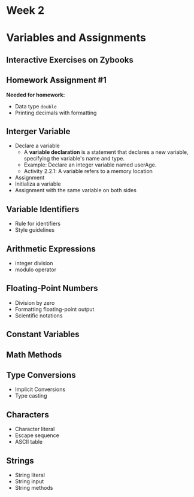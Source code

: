 # Week 2
# Variables and Assignments

## Interactive Exercises on Zybooks

## Homework Assignment #1
**Needed for homework:**
- Data type `double`
- Printing decimals with formatting

## Interger Variable
- Declare a variable
  - A **variable declaration** is a statement that declares a new variable, specifying the variable's name and type.
  - Example: Declare an integer variable named userAge.
  - Activity 2.2.1: A variable refers to a memory location
- Assignment
- Initializa a variable
- Assignment with the same variable on both sides
## Variable Identifiers
- Rule for identifiers
- Style guidelines
## Arithmetic Expressions
- integer division
- modulo operator

## Floating-Point Numbers
- Division by zero
- Formatting floating-point output
- Scientific notations

## Constant Variables

## Math Methods

## Type Conversions
- Implicit Conversions
- Type casting

## Characters
- Character literal
- Escape sequence
- ASCII table

## Strings
- String literal
- String input
- String methods
